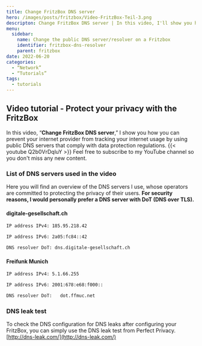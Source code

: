 ```yaml
---
title: Change FritzBox DNS server
hero: /images/posts/fritzbox/Video-FritzBox-Teil-3.png
descripton: Change FritzBox DNS server | In this video, I'll show you how to change the public DNS server of a Fritzbox.
menu:
  sidebar:
    name: Change the public DNS server/resolver on a Fritzbox
    identifier: fritzbox-dns-resolver
    parent: fritzbox
date: 2022-06-20
categories:
  - “Network”
  - “Tutorials”
tags:
  - tutorials
---
```

## Video tutorial - Protect your privacy with the FritzBox
In this video, “**Change FritzBox DNS server**,” I show you how you can prevent your internet provider from tracking your internet usage by using public DNS servers that comply with data protection regulations.
{{< youtube Q2b0VrDqluY >}}
Feel free to subscribe to my YouTube channel so you don't miss any new content.
### List of DNS servers used in the video
Here you will find an overview of the DNS servers I use, whose operators are committed to protecting the privacy of their users.
**For security reasons, I would personally prefer a DNS server with DoT (DNS over TLS).**
#### digitale-gesellschaft.ch
```sh
IP address IPv4: 185.95.218.42
```
```sh
IP address IPv6: 2a05:fc84::42
```
```sh
DNS resolver DoT: dns.digitale-gesellschaft.ch
```
#### Freifunk Munich
```sh
IP address IPv4: 5.1.66.255
```
```sh
IP address IPv6: 2001:678:e68:f000::
```
```sh
DNS resolver DoT:   dot.ffmuc.net
```
### DNS leak test
To check the DNS configuration for DNS leaks after configuring your FritzBox, you can simply use the DNS leak test from Perfect Privacy.
[http://dns-leak.com/](http://dns-leak.com/)



